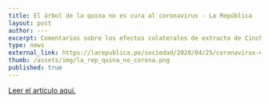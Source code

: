 ```yaml
---
title: El árbol de la quina no es cura al coronavirus - La República
layout: post
author: ---
excerpt: Comentarios sobre los efectos colaterales de extracto de Cinchona como cura o prevención contra el coronavirus.
type: news
external_link: https://larepublica.pe/sociedad/2020/04/25/coronavirus-en-peru-el-arbol-de-la-quina-no-es-cura-al-covid-19/
thumb: /assets/img/la_rep_quina_no_corona.png
published: true
---
```


[Leer el artículo aquí.](https://larepublica.pe/sociedad/2020/04/25/coronavirus-en-peru-el-arbol-de-la-quina-no-es-cura-al-covid-19/)